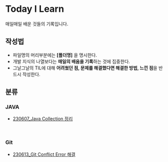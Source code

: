 # Today I Learn
매일매일 배운 것들의 기록입니다.

## 작성법
- 파일명의 머리부분에는 **[폴더명]** 을 명시한다.
- 개발 지식의 나열보다는 **매일의 배움을 기록**하는 것에 집중한다.
- 그날그날의 TIL에 대해 **어려웠던 점, 문제를 해결했다면 해결한 방법, 느낀 점**을 반드시 작성한다.

## 분류

### JAVA
- [230607_Java Collection 정리](https://github.com/haeunNoh06/TIL/blob/main/JAVA/%5BJAVA%5D%20Collection.md)

<br>

### Git
- [230613_Git Conflict Error 해결](https://github.com/haeunNoh06/TIL/blob/main/Git/%5Bgit%5D%20Conflict%20Error.md)